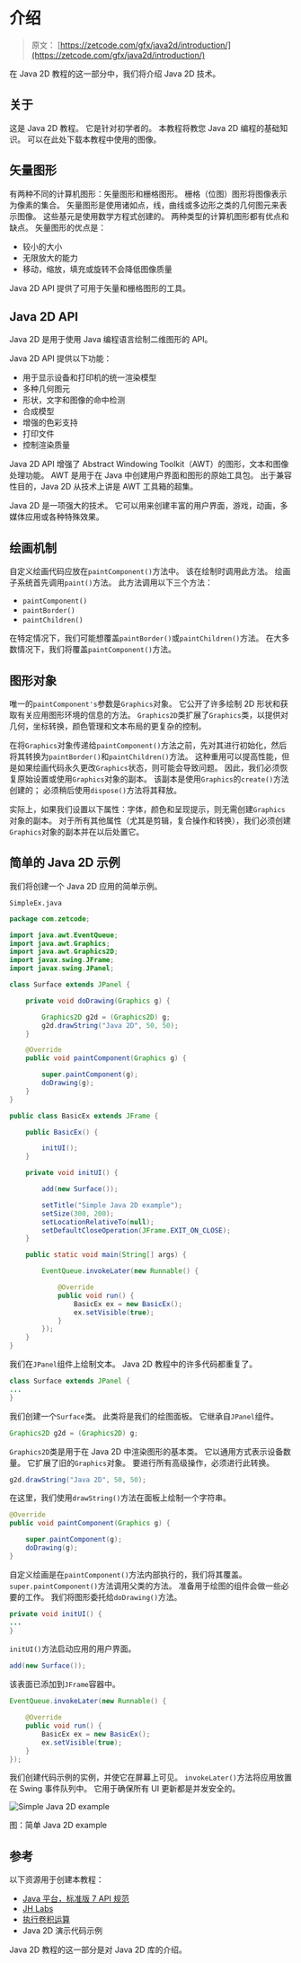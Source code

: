 # 介绍

> 原文： [https://zetcode.com/gfx/java2d/introduction/](https://zetcode.com/gfx/java2d/introduction/)

在 Java 2D 教程的这一部分中，我们将介绍 Java 2D 技术。

## 关于

这是 Java 2D 教程。 它是针对初学者的。 本教程将教您 Java 2D 编程的基础知识。 可以在此处下载本教程中使用的图像。

## 矢量图形

有两种不同的计算机图形：矢量图形和栅格图形。 栅格（位图）图形将图像表示为像素的集合。 矢量图形是使用诸如点，线，曲线或多边形之类的几何图元来表示图像。 这些基元是使用数学方程式创建的。 两种类型的计算机图形都有优点和缺点。 矢量图形的优点是：

*   较小的大小
*   无限放大的能力
*   移动，缩放，填充或旋转不会降低图像质量

Java 2D API 提供了可用于矢量和栅格图形的工具。

## Java 2D API

Java 2D 是用于使用 Java 编程语言绘制二维图形的 API。

Java 2D API 提供以下功能：

*   用于显示设备和打印机的统一渲染模型
*   多种几何图元
*   形状，文字和图像的命中检测
*   合成模型
*   增强的色彩支持
*   打印文件
*   控制渲染质量

Java 2D API 增强了 Abstract Windowing Toolkit（AWT）的图形，文本和图像处理功能。 AWT 是用于在 Java 中创建用户界面和图形的原始工具包。 出于兼容性目的，Java 2D 从技术上讲是 AWT 工具箱的超集。

Java 2D 是一项强大的技术。 它可以用来创建丰富的用户界面，游戏，动画，多媒体应用或各种特殊效果。

## 绘画机制

自定义绘画代码应放在`paintComponent()`方法中。 该在绘制时调用此方法。 绘画子系统首先调用`paint()`方法。 此方法调用以下三个方法：

*   `paintComponent()`
*   `paintBorder()`
*   `paintChildren()`

在特定情况下，我们可能想覆盖`paintBorder()`或`paintChildren()`方法。 在大多数情况下，我们将覆盖`paintComponent()`方法。

## 图形对象

唯一的`paintComponent's`参数是`Graphics`对象。 它公开了许多绘制 2D 形状和获取有关应用图形环境的信息的方法。 `Graphics2D`类扩展了`Graphics`类，以提供对几何，坐标转换，颜色管理和文本布局的更复杂的控制。

在将`Graphics`对象传递给`paintComponent()`方法之前，先对其进行初始化，然后将其转换为`paintBorder()`和`paintChildren()`方法。 这种重用可以提高性能，但是如果绘画代码永久更改`Graphics`状态，则可能会导致问题。 因此，我们必须恢复原始设置或使用`Graphics`对象的副本。 该副本是使用`Graphics`的`create()`方法创建的； 必须稍后使用`dispose()`方法将其释放。

实际上，如果我们设置以下属性：字体，颜色和呈现提示，则无需创建`Graphics`对象的副本。 对于所有其他属性（尤其是剪辑，复合操作和转换），我们必须创建`Graphics`对象的副本并在以后处置它。

## 简单的 Java 2D 示例

我们将创建一个 Java 2D 应用的简单示例。

`SimpleEx.java`

```java
package com.zetcode;

import java.awt.EventQueue;
import java.awt.Graphics;
import java.awt.Graphics2D;
import javax.swing.JFrame;
import javax.swing.JPanel;

class Surface extends JPanel {

    private void doDrawing(Graphics g) {

        Graphics2D g2d = (Graphics2D) g;
        g2d.drawString("Java 2D", 50, 50);
    }

    @Override
    public void paintComponent(Graphics g) {

        super.paintComponent(g);
        doDrawing(g);
    }
}

public class BasicEx extends JFrame {

    public BasicEx() {

        initUI();
    }

    private void initUI() {

        add(new Surface());

        setTitle("Simple Java 2D example");
        setSize(300, 200);
        setLocationRelativeTo(null);
        setDefaultCloseOperation(JFrame.EXIT_ON_CLOSE);
    }

    public static void main(String[] args) {

        EventQueue.invokeLater(new Runnable() {

            @Override
            public void run() {
                BasicEx ex = new BasicEx();
                ex.setVisible(true);
            }
        });
    }
}

```

我们在`JPanel`组件上绘制文本。 Java 2D 教程中的许多代码都重复了。

```java
class Surface extends JPanel {
...
}

```

我们创建一个`Surface`类。 此类将是我们的绘图面板。 它继承自`JPanel`组件。

```java
Graphics2D g2d = (Graphics2D) g;

```

`Graphics2D`类是用于在 Java 2D 中渲染图形的基本类。 它以通用方式表示设备数量。 它扩展了旧的`Graphics`对象。 要进行所有高级操作，必须进行此转换。

```java
g2d.drawString("Java 2D", 50, 50);

```

在这里，我们使用`drawString()`方法在面板上绘制一个字符串。

```java
@Override
public void paintComponent(Graphics g) {

    super.paintComponent(g);
    doDrawing(g);
}

```

自定义绘画是在`paintComponent()`方法内部执行的，我们将其覆盖。 `super.paintComponent()`方法调用父类的方法。 准备用于绘图的组件会做一些必要的工作。 我们将图形委托给`doDrawing()`方法。

```java
private void initUI() {
...
}

```

`initUI()`方法启动应用的用户界面。

```java
add(new Surface());

```

该表面已添加到`JFrame`容器中。

```java
EventQueue.invokeLater(new Runnable() {

    @Override
    public void run() {
        BasicEx ex = new BasicEx();
        ex.setVisible(true);
    }
});

```

我们创建代码示例的实例，并使它在屏幕上可见。 `invokeLater()`方法将应用放置在 Swing 事件队列中。 它用于确保所有 UI 更新都是并发安全的。

![Simple Java 2D example](img/f5a2c7a82b31c589c2e59e9fafa286ea.jpg)

图：简单 Java 2D example

## 参考

以下资源用于创建本教程：

*   [Java 平台，标准版 7 API 规范](http://docs.oracle.com/javase/7/docs/api/)
*   [JH Labs](http://www.jhlabs.com/java/java2d/reflections/index.html)
*   [执行卷积运算](http://developer.apple.com/library/mac/#documentation/Performance/Conceptual/vImage/ConvolutionOperations/ConvolutionOperations.html#//apple_ref/doc/uid/TP30001001-CH205-SW1)
*   Java 2D 演示代码示例

Java 2D 教程的这一部分是对 Java 2D 库的介绍。
